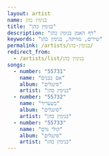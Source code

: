 ```yaml
---
layout: artist
name: בנימין כהן
title: "בנימין כהן"
description: "דף האמן בנימין כהן"
keywords: "שירים, מוזיקה, בנימין כהן"
permalink: /artists/בנימין-כהן/
redirect_from:
  - /artists/list/בנימין כהן
songs:
  - number: "55731"
    name: "אם כבנים"
    album: "סינגלים"
    artist: "בנימין כהן"
  - number: "55732"
    name: "בשעריך"
    album: "סינגלים"
    artist: "בנימין כהן"
  - number: "55733"
    name: "קולי נדם"
    album: "סינגלים"
    artist: "בנימין כהן"
---
```

